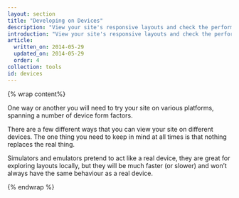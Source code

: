 ```yaml
---
layout: section
title: "Developing on Devices"
description: "View your site's responsive layouts and check the performance on real and virtual devices."
introduction: "View your site's responsive layouts and check the performance on real and virtual devices."
article:
  written_on: 2014-05-29
  updated_on: 2014-05-29
  order: 4
collection: tools
id: devices
---
```


{% wrap content%}

One way or another you will need to try your site on various platforms,
spanning a number of device form factors.

There are a few different ways that you can view your site on different devices.
The one thing you need to keep in mind at all times is that nothing replaces
the real thing.

Simulators and emulators pretend to act like a real device, they are great for
exploring layouts locally, but they will be much faster (or slower) and won’t
always have the same behaviour as a real device.

{% endwrap %}

